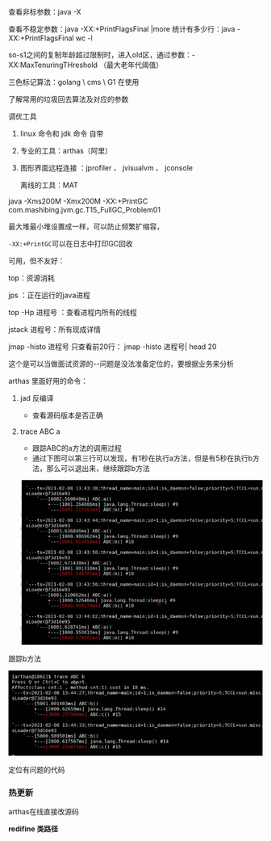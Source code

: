 

查看非标参数：java -X

查看不稳定参数：java -XX:+PrintFlagsFinal |more     统计有多少行：java -XX:+PrintFlagsFinal wc -l



so-s1之间的复制年龄超过限制时，进入old区，通过参数：-XX:MaxTenuringTHreshold  （最大老年代阈值）



三色标记算法：golang  \  cms  \ G1 在使用



了解常用的垃圾回去算法及对应的参数

调优工具

1. linux 命令和 jdk 命令   自带

2. 专业的工具：arthas（阿里）

3. 图形界面远程连接 ：jprofiler 、 jvisualvm 、 jconsole   

   离线的工具：MAT  



java -Xms200M -Xmx200M -XX:+PrintGC com.mashibing.jvm.gc.T15_FullGC_Problem01

最大堆最小堆设置成一样，可以防止频繁扩缩容，

`-XX:+PrintGC`可以在日志中打印GC回收



可用，但不友好：

top：资源消耗

jps  ：正在运行的java进程

top -Hp 进程号 ：查看进程内所有的线程

jstack 进程号：所有现成详情

jmap -histo 进程号  只查看前20行： jmap -histo 进程号| head  20

这个是可以当做面试资源的--问题是没法准备定位的，要根据业务来分析



arthas 里面好用的命令：

1. jad 反编译

   * 查看源码版本是否正确

2. trace  ABC  a

   * 跟踪ABC的a方法的调用过程
   * 通过下图可以第三行可以发现，有1秒在执行a方法，但是有5秒在执行b方法，那么可以退出来，继续跟踪b方法

    ![image-20210310105639040](images/image-20210310105639040.png)

跟踪b方法

 ![image-20210310105752418](images/image-20210310105752418.png)

定位有问题的代码



### 热更新

arthas在线直接改源码

**redifine 类路径**